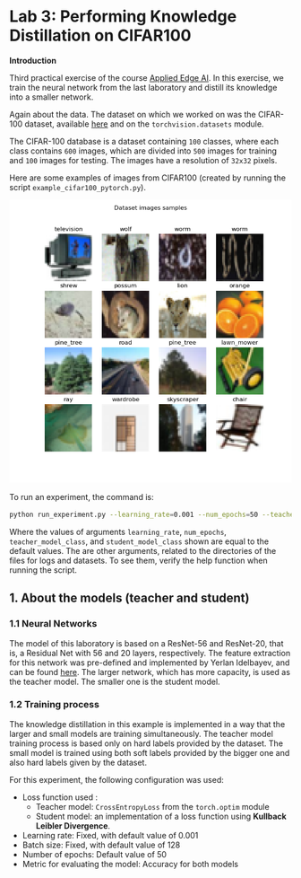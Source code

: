 # Lab 3: Performing Knowledge Distillation on CIFAR100

**Introduction**

Third practical exercise of the course [Applied Edge AI](https://learn.ki-campus.org/courses/edgeai-hpi2022).
In this exercise, we train the neural network from the last laboratory and distill its knowledge into a smaller network.

Again about the data.
The dataset on which we worked on was the CIFAR-100 dataset, available [here](https://www.cs.toronto.edu/~kriz/cifar.html)
and on the `torchvision.datasets` module.

The CIFAR-100 database is a dataset containing `100` classes, where each class contains `600` images, which are divided into `500` images for training and `100` images for testing.
The images have a resolution of `32x32` pixels.

Here are some examples of images from CIFAR100 (created by running the script `example_cifar100_pytorch.py`).

![cifar100 image](image_classification/data/example_cifar100.png)

To run an experiment, the command is:
```sh
python run_experiment.py --learning_rate=0.001 --num_epochs=50 --teacher_model_class=resnet65 --student_model_class=resnet20
```

Where the values of arguments `learning_rate`, `num_epochs`, `teacher_model_class`, and `student_model_class`
shown are equal to the default values.
The are other arguments, related to the directories of the files for logs and datasets. To see them,
verify the help function when running the script.

## 1. About the models (teacher and student)

### 1.1 Neural Networks

The model of this laboratory is based on a ResNet-56 and ResNet-20, that is, a Residual Net with 56 and 20 layers,
respectively. The feature extraction for this network was pre-defined and implemented by Yerlan Idelbayev, and
can be found [here](https://www.kaggle.com/bartzi/cifar100-resnets).
The larger network, which has more capacity, is used as the teacher model. The smaller one is the student model.

### 1.2 Training process

The knowledge distillation in this example is implemented in a way that the larger and small models are training
simultaneously. The teacher model training process is based only on hard labels provided by the dataset. The small model
is trained using both soft labels provided by the bigger one and also hard labels given by the dataset.

For this experiment, the following configuration was used:
- Loss function used :
  - Teacher model: `CrossEntropyLoss` from the `torch.optim` module
  - Student model: an implementation of a loss function using **Kullback Leibler Divergence**.
- Learning rate: Fixed, with default value of 0.001
- Batch size: Fixed, with default value of 128
- Number of epochs: Default value of 50
- Metric for evaluating the model: Accuracy for both models
